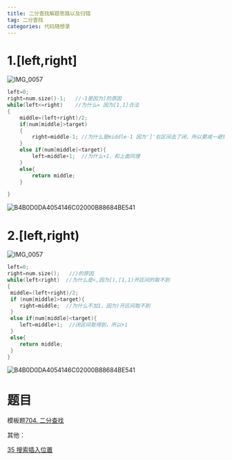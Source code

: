 ```yaml
---
title: 二分查找解题思路以及归错
tag: 二分查找
categories: 代码随想录
---
```


# 1.[left,right] 

![IMG_0057](E:\BLOG\blog1\source\images\代码随想录\1.png)

```c
left=0;
right=num.size()-1;   //-1是因为]的原因
while(left<=right)    //为什么= 因为[1,1]合法
{
    middle=(left+right)/2;
    if(num[middle]>target)
    {
        right=middle-1; //为什么是middle-1 因为']'右区间去了闭，所以要减一避免重复
    }
    else if(num[middle]<target){
        left=middle+1;  //为什么+1，和上面同理
    }
    else{
        return middle;
    }

}
```

![B4B0D0DA4054146C02000B88684BE541](E:\BLOG\blog1\source\images\代码随想录\2.png)

# 2.[left,right)

![IMG_0057](E:\BLOG\blog1\source\images\代码随想录\1.png)

```c
left=0;
right=num.size();   //)的原因
while(left<right)  //为什么是<,因为[),[1,1)开区间的取不到
{
 middle=(left+right)/2;
 if (num[middle]>target){
 	right=middle;  //为什么不加1，因为)开区间取不到
 }
 else if(num[middle]<target){
 	left=middle+1;  //闭区间取得到，所以+1
 }
 else{
 	return middle;
 }
}
```

![B4B0D0DA4054146C02000B88684BE541](E:\BLOG\blog1\source\images\代码随想录\2.png)

# 题目

模板题[704. 二分查找](https://leetcode.cn/problems/binary-search/)

其他：

[35 搜索插入位置](https://leetcode.cn/problems/search-insert-position/)



